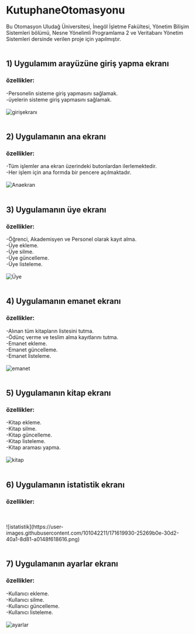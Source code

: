 # KutuphaneOtomasyonu

Bu Otomasyon Uludağ Üniversitesi, İnegöl İşletme Fakültesi, Yönetim Bilişim Sistemleri bölümü, Nesne Yönelimli Programlama 2 ve Veritabanı Yönetim Sistemleri dersinde verilen proje için yapılmıştır. 
 <br>
 <br>

## 1) Uygulamım arayüzüne giriş yapma ekranı
### özellikler:
-Personelin sisteme giriş yapmasını sağlamak.<br>
-üyelerin sisteme giriş yapmasını sağlamak.
<br>
<br>
![girişekranı](https://user-images.githubusercontent.com/101042211/171619772-d4210a9e-4036-4e4f-966d-09ce0c6fff34.png)
<br>
<br>

## 2) Uygulamanın ana ekranı
### özellikler:
-Tüm işlemler ana ekran üzerindeki butonlardan ilerlemektedir.<br>
-Her işlem için ana formda bir pencere açılmaktadır.
<br>
<br>
![Anaekran](https://user-images.githubusercontent.com/101042211/171619780-d0223e7c-be8a-4f35-99bb-c3dd63cd91d3.png)
<br>
<br>

## 3) Uygulamanın üye ekranı
### özellikler:
-Öğrenci, Akademisyen ve Personel olarak kayıt alma.<br>
-Üye ekleme.<br>
-Üye silme.<br>
-Üye güncelleme.<br>
-Üye listeleme.
<br>
<br>
![Üye](https://user-images.githubusercontent.com/101042211/171619899-3a993273-3998-41f5-ac4f-8e9bbcfead44.png)
<br>
<br>

## 4) Uygulamanın emanet ekranı
### özellikler:
-Alınan tüm kitapların listesini tutma.<br>
-Ödünç verme ve teslim alma kayıtlarını tutma.<br>
-Emanet ekleme.<br>
-Emanet güncelleme.<br>
-Emanet listeleme.
<br>
<br>
![emanet](https://user-images.githubusercontent.com/101042211/171619907-8333ab47-0e9b-48d2-8d66-27c19c38c8e2.png)
<br>
<br>

## 5) Uygulamanın kitap ekranı
### özellikler:
-Kitap ekleme.<br>
-Kitap silme.<br>
-Kitap güncelleme.<br>
-Kitap listeleme.<br>
-Kitap araması yapma.
<br>
<br>
![kitap](https://user-images.githubusercontent.com/101042211/171619917-2d61d725-4d18-4f01-9c53-410b8db437b5.png)
<br>
<br>

## 6) Uygulamanın istatistik ekranı
### özellikler:
<br>
<br>
![istatistik](https://user-images.githubusercontent.com/101042211/171619930-25269b0e-30d2-40a1-8d81-a0148f618616.png)
<br>
<br>

## 7) Uygulamanın ayarlar ekranı
### özellikler:
-Kullanıcı ekleme.<br>
-Kullanıcı silme.<br>
-Kullanıcı güncelleme.<br>
-Kullanıcı listeleme.
<br>
<br>
![ayarlar](https://user-images.githubusercontent.com/101042211/171619933-7505e977-82fc-4ff4-b221-c6862734aec3.png)
